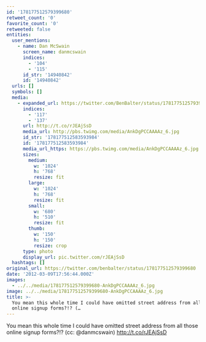 ```yaml
---
id: '178177512579399680'
retweet_count: '0'
favorite_count: '0'
retweeted: false
entities:
  user_mentions:
    - name: Dan McSwain
      screen_name: danmcswain
      indices:
        - '104'
        - '115'
      id_str: '14940842'
      id: '14940842'
  urls: []
  symbols: []
  media:
    - expanded_url: https://twitter.com/BenBalter/status/178177512579399680/photo/1
      indices:
        - '117'
        - '137'
      url: http://t.co/rJEAjSsD
      media_url: http://pbs.twimg.com/media/AnkDgPCCAAAAz_6.jpg
      id_str: '178177512583593984'
      id: '178177512583593984'
      media_url_https: https://pbs.twimg.com/media/AnkDgPCCAAAAz_6.jpg
      sizes:
        medium:
          w: '1024'
          h: '768'
          resize: fit
        large:
          w: '1024'
          h: '768'
          resize: fit
        small:
          w: '680'
          h: '510'
          resize: fit
        thumb:
          w: '150'
          h: '150'
          resize: crop
      type: photo
      display_url: pic.twitter.com/rJEAjSsD
  hashtags: []
original_url: https://twitter.com/benbalter/status/178177512579399680
date: '2012-03-09T17:56:44.000Z'
images:
  - ../../media/178177512579399680-AnkDgPCCAAAAz_6.jpg
image: ../../media/178177512579399680-AnkDgPCCAAAAz_6.jpg
title: >-
  You mean this whole time I could have omitted street address from all those
  online signup forms?!? (…
---
```


You mean this whole time I could have omitted street address from all those online signup forms?!? (cc: @danmcswain) http://t.co/rJEAjSsD